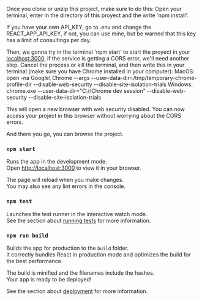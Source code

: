 Once you clone or unzip this project, make sure to do this:
Open your terminal, enter in the directory of this proyect and the write 'npm install'.

If you have your own API_KEY, go to .env and change the REACT_APP_API_KEY, if not, you can use mine, but be warned that this key has a limit of consultings per day.

Then, we gonna try in the terminal 'npm start' to start the proyect in your [localhost:3000](http://localhost:3000/), if the service is getting a CORS error, we'll need another step.
Cancel the process or kill the terminal, and then write this in your terminal (make sure you have Chrome installed in your computer):
MacOS: open -na Google\ Chrome --args --user-data-dir=/tmp/temporary-chrome-profile-dir --disable-web-security --disable-site-isolation-trials
Windows: chrome.exe --user-data-dir="C://Chrome dev session" --disable-web-security --disable-site-isolation-trials

This will open a new browser with web security disabled. You can now access your project in this browser without worrying about the CORS errors.

And there you go, you can browse the project.

### `npm start`

Runs the app in the development mode.\
Open [http://localhost:3000](http://localhost:3000) to view it in your browser.

The page will reload when you make changes.\
You may also see any lint errors in the console.

### `npm test`

Launches the test runner in the interactive watch mode.\
See the section about [running tests](https://facebook.github.io/create-react-app/docs/running-tests) for more information.

### `npm run build`

Builds the app for production to the `build` folder.\
It correctly bundles React in production mode and optimizes the build for the best performance.

The build is minified and the filenames include the hashes.\
Your app is ready to be deployed!

See the section about [deployment](https://facebook.github.io/create-react-app/docs/deployment) for more information.
